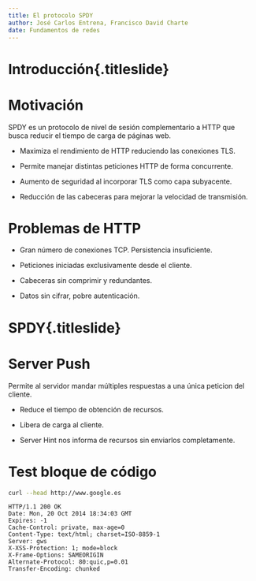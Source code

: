 ```yaml
---
title: El protocolo SPDY
author: José Carlos Entrena, Francisco David Charte
date: Fundamentos de redes
---
```


# Introducción{.titleslide}

# Motivación

SPDY es un protocolo de nivel de sesión complementario a HTTP que busca reducir el tiempo de carga de páginas web. 
 
* Maximiza el rendimiento de HTTP reduciendo las conexiones TLS.

* Permite manejar distintas peticiones HTTP de forma concurrente.

* Aumento de seguridad al incorporar TLS como capa subyacente. 

* Reducción de las cabeceras para mejorar la velocidad de transmisión.

# Problemas de HTTP

* Gran número de conexiones TCP. Persistencia insuficiente.

* Peticiones iniciadas exclusivamente desde el cliente.

* Cabeceras sin comprimir y redundantes.

* Datos sin cifrar, pobre autenticación.

# SPDY{.titleslide}

# Server Push

Permite al servidor mandar múltiples respuestas a una única peticion del cliente. 

* Reduce el tiempo de obtención de recursos. 

* Libera de carga al cliente. 

* Server Hint nos informa de recursos sin enviarlos completamente. 

# Test bloque de código

~~~sh
curl --head http://www.google.es
~~~

~~~
HTTP/1.1 200 OK
Date: Mon, 20 Oct 2014 18:34:03 GMT
Expires: -1
Cache-Control: private, max-age=0
Content-Type: text/html; charset=ISO-8859-1
Server: gws
X-XSS-Protection: 1; mode=block
X-Frame-Options: SAMEORIGIN
Alternate-Protocol: 80:quic,p=0.01
Transfer-Encoding: chunked
~~~

<!-- Compilar con
  pandoc -t revealjs -o presentacion.html presentacion.md --self-contained

  o bien

  pandoc -t dzslides -o presentacion.html presentacion.md --self-contained
-->

